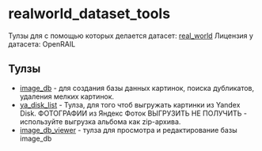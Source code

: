# realworld_dataset_tools
Тулзы для с помощью которых делается датасет: [real_world](https://huggingface.co/datasets/saintbyte/real_world)
Лицензия у датасета: OpenRAIL
## Тулзы
* [image_db](https://github.com/saintbyte/image_db) - для создания базы данных картинок,
поиска дубликатов, удаления мелких картинок. 
* [ya_disk_list](https://github.com/saintbyte/ya_disk_list) - Тулза, для того чтоб выгружать 
картинки из Yandex Disk. ФОТОГРАФИИ из Яндекс Фоток ВЫГРУЗИТЬ НЕ ПОЛУЧИТЬ -
используйте выгрузка альбома как zip-архива.  
* [image_db_viewer](https://github.com/saintbyte/image_db_viewer) - тулза для просмотра и редактирование 
базы image_db  
